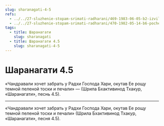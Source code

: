 ```yaml
---
slug: sharanagati-4-5
refs:
  - ../../27-sluzhenie-stopam-srimati-radharani/469-1983-06-05-b2-izvilistye-puti-lyubvi.md
  - ../../27-sluzhenie-stopam-srimati-radharani/470-1982-05-14-b6-pochemu-krishna-pokinul-radharani-sarasvati-thakur-i-bhaktivinod-thakur.md
tags:
  - title: Шаранагати
    slug: sharanagati
  - title: Шаранагати 4.5
    slug: sharanagati-4-5
---
```


# Шаранагати 4.5

«Чандравали хочет забрать у Радхи Господа Хари, окутав Ее рощу темной пеленой тоски и печали» — (Шрила Бхактивинод Тхакур, «Шаранагати», песнь 4.5).

---

«Чандравали хочет забрать у Радхи Господа Хари, окутав Ее рощу темной пеленой тоски и печали» (Шрила Бхактивинод Тхакур, «Шаранагати», песня 4.5).
